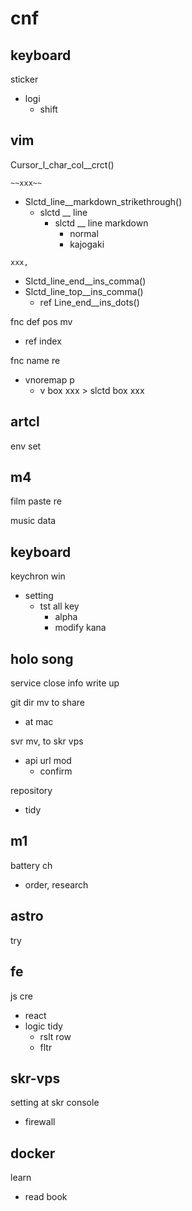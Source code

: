 
# cnf


## keyboard

sticker
- logi
  - shift


## vim

Cursor_l_char_col__crct()


`~~xxx~~`
- Slctd_line__markdown_strikethrough()
  - slctd __ line
    - slctd __ line markdown
      - normal
      - kajogaki

`xxx,`
- Slctd_line_end__ins_comma()
- Slctd_line_top__ins_comma()
  - ref Line_end__ins_dots()

fnc def pos mv
- ref index

fnc name re
- vnoremap p
  - v box xxx > slctd box xxx


## artcl

env set


## m4

film paste re

music data


## keyboard

keychron win
- setting
  - tst all key
    - alpha
    - modify kana


## holo song

service close info write up


git dir mv to share
- at mac


svr mv, to skr vps
- api url mod
  - confirm


repository
- tidy


## m1

battery ch
- order, research


## astro

try


## fe

js cre
- react
- logic tidy
  - rslt row
  - fltr


## skr-vps

setting at skr console
- firewall


## docker

learn
- read book


